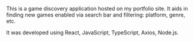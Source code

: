 This is a game discovery application hosted on my portfolio site. It aids in finding new games enabled via search bar and filtering: platform, genre, etc. 

It was developed using React, JavaScript, TypeScript, Axios, Node.js.
